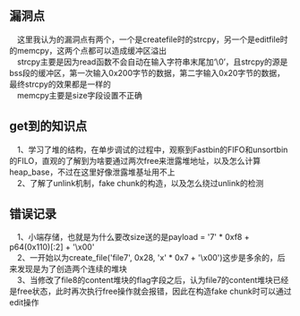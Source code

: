 ## 漏洞点
&#8195;这里我认为的漏洞点有两个，一个是createfile时的strcpy，另一个是editfile时的memcpy，这两个点都可以造成缓冲区溢出<br>
&#8195;strcpy主要是因为read函数不会自动在输入字符串末尾加‘\0’，且strcpy的源是bss段的缓冲区，第一次输入0x200字节的数据，第二字输入0x20字节的数据，最终strcpy的效果都是一样的<br>
&#8195;memcpy主要是size字段设置不正确<br>

## get到的知识点
&#8195;1、学习了堆的结构，在单步调试的过程中，观察到Fastbin的FIFO和unsortbin的FILO，直观的了解到为啥要通过两次free来泄露堆地址，以及怎么计算heap_base，不过在这里好像泄露堆基址用不上<br>
&#8195;2、了解了unlink机制，fake chunk的构造，以及怎么绕过unlink的检测<br>

## 错误记录
&#8195;1、小端存储，也就是为什么要改size送的是payload = '7' * 0xf8 + p64(0x110)[:2] + '\x00'<br>
&#8195;2、一开始以为create_file('file7', 0x28, 'x' * 0x7 + '\x00')这步是多余的，后来发现是为了创造两个连续的堆块<br>
&#8195;3、当修改了file8的content堆块的flag字段之后，认为file7的content堆块已经是free状态，此时再次执行free操作就会报错，因此在构造fake chunk时可以通过edit操作<br>


